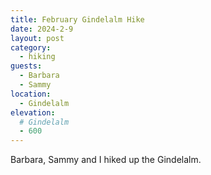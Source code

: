 ```yaml
---
title: February Gindelalm Hike
date: 2024-2-9
layout: post
category:
  - hiking
guests:
  - Barbara
  - Sammy
location:
  - Gindelalm
elevation:
  # Gindelalm
  - 600
---
```


Barbara, Sammy and I hiked up the Gindelalm.
